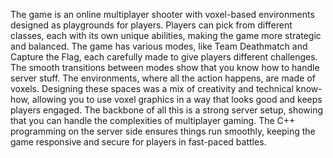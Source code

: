 The game is an online multiplayer shooter with voxel-based environments designed as playgrounds for players.
Players can pick from different classes, each with its own unique abilities, making the game more strategic and balanced.
The game has various modes, like Team Deathmatch and Capture the Flag, each carefully made to give players different challenges.
The smooth transitions between modes show that you know how to handle server stuff.
The environments, where all the action happens, are made of voxels. Designing these spaces was a mix of creativity and technical know-how, allowing you to use voxel graphics in a way that looks good and keeps players engaged.
The backbone of all this is a strong server setup, showing that you can handle the complexities of multiplayer gaming. The C++ programming on the server side ensures things run smoothly, keeping the game responsive and secure for players in fast-paced battles.
